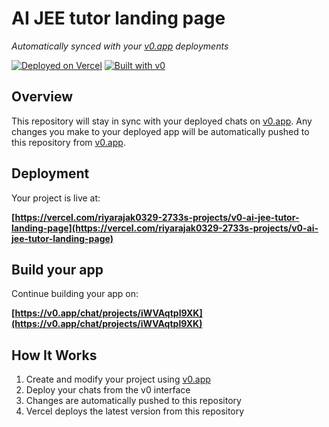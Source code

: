 # AI JEE tutor landing page

*Automatically synced with your [v0.app](https://v0.app) deployments*

[![Deployed on Vercel](https://img.shields.io/badge/Deployed%20on-Vercel-black?style=for-the-badge&logo=vercel)](https://vercel.com/riyarajak0329-2733s-projects/v0-ai-jee-tutor-landing-page)
[![Built with v0](https://img.shields.io/badge/Built%20with-v0.app-black?style=for-the-badge)](https://v0.app/chat/projects/iWVAqtpl9XK)

## Overview

This repository will stay in sync with your deployed chats on [v0.app](https://v0.app).
Any changes you make to your deployed app will be automatically pushed to this repository from [v0.app](https://v0.app).

## Deployment

Your project is live at:

**[https://vercel.com/riyarajak0329-2733s-projects/v0-ai-jee-tutor-landing-page](https://vercel.com/riyarajak0329-2733s-projects/v0-ai-jee-tutor-landing-page)**

## Build your app

Continue building your app on:

**[https://v0.app/chat/projects/iWVAqtpl9XK](https://v0.app/chat/projects/iWVAqtpl9XK)**

## How It Works

1. Create and modify your project using [v0.app](https://v0.app)
2. Deploy your chats from the v0 interface
3. Changes are automatically pushed to this repository
4. Vercel deploys the latest version from this repository
